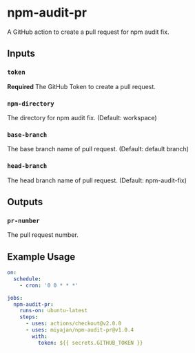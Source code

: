 # npm-audit-pr

A GitHub action to create a pull request for npm audit fix.

## Inputs

### `token`

**Required** The GitHub Token to create a pull request.

### `npm-directory`

The directory for npm audit fix. (Default: workspace)

### `base-branch`

The base branch name of pull request. (Default: default branch)

### `head-branch`

The head branch name of pull request. (Default: npm-audit-fix)

## Outputs

### `pr-number`

The pull request number.

## Example Usage

```yaml
on:
  schedule:
    - cron: '0 0 * * *'

jobs:
  npm-audit-pr:
    runs-on: ubuntu-latest
    steps:
      - uses: actions/checkout@v2.0.0
      - uses: miyajan/npm-audit-pr@v1.0.4
        with:
          token: ${{ secrets.GITHUB_TOKEN }}
```
